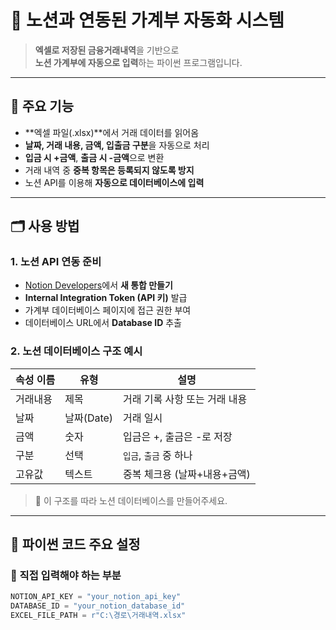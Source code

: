 # 🧾 노션과 연동된 가계부 자동화 시스템

> **엑셀로 저장된 금융거래내역**을 기반으로  
> **노션 가계부에 자동으로 입력**하는 파이썬 프로그램입니다.

---

## 📌 주요 기능

- **엑셀 파일(.xlsx)**에서 거래 데이터를 읽어옴
- **날짜, 거래 내용, 금액, 입출금 구분**을 자동으로 처리
- **입금 시 +금액**, **출금 시 -금액**으로 변환
- 거래 내역 중 **중복 항목은 등록되지 않도록 방지**
- 노션 API를 이용해 **자동으로 데이터베이스에 입력**

---

## 🗂️ 사용 방법

### 1. 노션 API 연동 준비

- [Notion Developers](https://www.notion.so/my-integrations)에서 **새 통합 만들기**
- **Internal Integration Token (API 키)** 발급
- 가계부 데이터베이스 페이지에 접근 권한 부여
- 데이터베이스 URL에서 **Database ID** 추출

### 2. 노션 데이터베이스 구조 예시

| 속성 이름 | 유형      | 설명                           |
|-----------|-----------|--------------------------------|
| 거래내용   | 제목      | 거래 기록 사항 또는 거래 내용 |
| 날짜      | 날짜(Date)| 거래 일시                      |
| 금액      | 숫자      | 입금은 +, 출금은 -로 저장     |
| 구분      | 선택      | `입금`, `출금` 중 하나        |
| 고유값    | 텍스트    | 중복 체크용 (날짜+내용+금액)  |

> 📌 이 구조를 따라 노션 데이터베이스를 만들어주세요.

---

## 🐍 파이썬 코드 주요 설정

### 🔧 직접 입력해야 하는 부분

```python
NOTION_API_KEY = "your_notion_api_key"
DATABASE_ID = "your_notion_database_id"
EXCEL_FILE_PATH = r"C:\경로\거래내역.xlsx"

